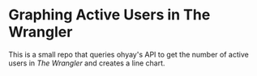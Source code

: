 # Graphing Active Users in The Wrangler

This is a small repo that queries ohyay's API to get the number of active users in *The Wrangler* and creates a line chart.
